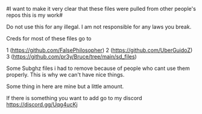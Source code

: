 #I want to make it very clear that these files were pulled from other people's repos this is my work# 

Do not use this for any illegal.
I am not responsible for any laws you break.


Creds for most of these files go to

1 (https://github.com/FalsePhilosopher)
2 (https://github.com/UberGuidoZ)
3 (https://github.com/pr3y/Bruce/tree/main/sd_files)

Some Subghz files i had to remove because of people who cant use them properly.
This is why we can't have nice things.

Some thing in here are mine but a little amount.

If there is something you want to add go to my discord https://discord.gg/Uqg4ucKj
